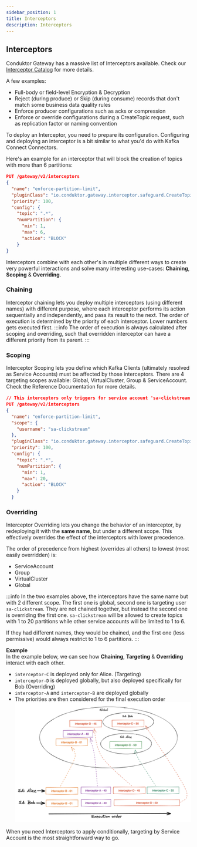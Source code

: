 ```yaml
---
sidebar_position: 1
title: Interceptors
description: Interceptors
---
```


## Interceptors

Conduktor Gateway has a massive list of Interceptors available. Check our [Interceptor Catalog](/gateway/category/interceptors-catalog/) for more details.

A few examples:
- Full-body or field-level Encryption & Decryption
- Reject (during produce) or Skip (during consume) records that don't match some business data quality rules
- Enforce producer configurations such as acks or compression
- Enforce or override configurations during a CreateTopic request, such as replication factor or naming convention


To deploy an Interceptor, you need to prepare its configuration. Configuring and deploying an interceptor is a bit similar to what you'd do with Kafka Connect Connectors.

Here's an example for an interceptor that will block the creation of topics with more than 6 partitions:

````json
PUT /gateway/v2/interceptors
{
  "name": "enforce-partition-limit",
  "pluginClass": "io.conduktor.gateway.interceptor.safeguard.CreateTopicPolicyPlugin",
  "priority": 100,
  "config": {
    "topic": ".*",
    "numPartition": {
      "min": 1,
      "max": 6,
      "action": "BLOCK"
    }
}
````

Interceptors combine with each other's in multiple different ways to create very powerful interactions and solve many interesting use-cases:  **Chaining**, **Scoping** & **Overriding**.

### Chaining
Interceptor chaining lets you deploy multiple interceptors (using different names) with different purpose, where each interceptor performs its action sequentially and independently, and pass its result to the next.
The order of execution is determined by the priority of each interceptor. Lower numbers gets executed first.
:::info
The order of execution is always calculated after scoping and overriding, such that overridden interceptor can have a different priority from its parent.
:::


### Scoping
Interceptor Scoping lets you define which Kafka Clients (ultimately resolved as Service Accounts) must be affected by those interceptors.
There are 4 targeting scopes available: Global, VirtualCluster, Group & ServiceAccount.  
Check the Reference Documentation for more details.

````json
// This interceptors only triggers for service account 'sa-clickstream'
PUT /gateway/v2/interceptors
{
  "name": "enforce-partition-limit",
  "scope": {
    "username": "sa-clickstream"
  },
  "pluginClass": "io.conduktor.gateway.interceptor.safeguard.CreateTopicPolicyPlugin",
  "priority": 100,
  "config": {
    "topic": ".*",
    "numPartition": {
      "min": 1,
      "max": 20,
      "action": "BLOCK"
    }
  }
````

### Overriding
Interceptor Overriding lets you change the behavior of an interceptor, by redeploying it with the **same name**, but under a different scope. This effectively overrides the effect of the interceptors with lower precedence.

The order of precedence from highest (overrides all others) to lowest (most easily overridden) is:
- ServiceAccount
- Group
- VirtualCluster
- Global

:::info
In the two examples above, the interceptors have the same name but with 2 different scope.
The first one is global, second one is targeting user `sa-clickstream`.
They are not chained together, but instead the second one is overriding the first one.
`sa-clickstream` will be allowed to create topics with 1 to 20 partitions while other service accounts will be limited to 1 to 6.

If they had different names, they would be chained, and the first one (less permissive) would always restrict to 1 to 6 partitions.
:::



**Example**  
In the example below, we can see how **Chaining**, **Targeting** & **Overriding** interact with each other.
- `interceptor-C` is deployed only for Alice. (Targeting)
- `interceptor-D` is deployed globally, but also deployed specifically for Bob (Overriding)
- `interceptor-A` and `interceptor-B` are deployed globally
- The priorities are then considered for the final execution order
  ![Interceptor example](img/interceptor-example.png)

When you need Interceptors to apply conditionally, targeting by Service Account is the most straightforward way to go.

